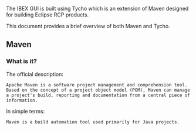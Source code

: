 The IBEX GUI is built using Tycho which is an extension of Maven designed for building Eclipse RCP products.

This document provides a brief overview of both Maven and Tycho.

## Maven ##
### What is it? ###
The official description:
```
Apache Maven is a software project management and comprehension tool. Based on the concept of a project object model (POM), Maven can manage a project's build, reporting and documentation from a central piece of information.
```

In simple terms:
```
Maven is a build automation tool used primarily for Java projects.
```